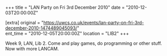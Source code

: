 +++
title = "LAN Party on Fri 3rd December 2010"
date = "2010-12-03T20:00:00Z"

[extra]
original = "https://uwcs.co.uk/events/lan-party-on-fri-3rd-december-2010-1474489045093/"    
ent_time = "2010-12-05T20:00:00Z"
location = "LIB2"
+++

Week 9, LAN, Lib 2. Come and play games, do programming or other stuff. Now with more LANCAM.


